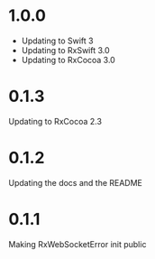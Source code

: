 # 1.0.0

- Updating to Swift 3
- Updating to RxSwift 3.0
- Updating to RxCocoa 3.0

# 0.1.3

Updating to RxCocoa 2.3

# 0.1.2

Updating the docs and the README

# 0.1.1

Making RxWebSocketError init public
